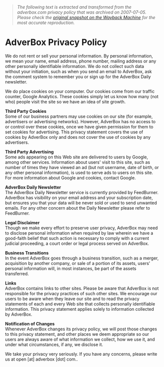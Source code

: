 > *The following text is extracted and transformed from the adverbox.com privacy policy that was archived on 2007-07-05. Please check the [original snapshot on the Wayback Machine](https://web.archive.org/web/20070705192345id_/http%3A//www.adverbox.com/template/buttons/privacy.htm) for the most accurate reproduction.*

# AdverBox Privacy Policy

We do not rent or sell your personal information. By personal information, we mean your name, email address, phone number, mailing address or any other personally identifiable information. We do not collect such data without your initiation, such as when you send an email to AdverBox, ask the comment system to remember you or sign up for the AdverBox Daily newsletter. 

We do place cookies on your computer. Our cookies come from our traffic counter, Google Analytics. These cookies simply let us know how many (not who) people visit the site so we have an idea of site growth.

**Third Party Cookies**  
Some of our business partners may use cookies on our site (for example, advertisers or advertising networks). However, AdverBox has no access to or control over these cookies, once we have given permission for them to set cookies for advertising. This privacy statement covers the use of cookies by AdverBox only and does not cover the use of cookies by any advertisers.

**Third Party Advertising**  
Some ads appearing on this Web site are delivered to users by Google, among other services. Information about users' visit to this site, such as number of times they have viewed an ad (but not username, date of birth, or any other personal information), is used to serve ads to users on this site. For more information about Google and cookies, contact Google.

**AdverBox Daily Newsletter**  
The AdverBox Daily Newsletter service is currently provided by FeedBurner. AdverBox has visibility on your email address and your subscription date, but ensures you that your data will be never sold or used to send unwanted emails. For any other concern about the Daily Newsletter please refer to FeedBurner.

**Legal Disclaimer**  
Though we make every effort to preserve user privacy, AdverBox may need to disclose personal information when required by law wherein we have a good-faith belief that such action is necessary to comply with a current judicial proceeding, a court order or legal process served on AdverBox.

**Business Transitions**  
In the event AdverBox goes through a business transition, such as a merger, acquisition by another company, or sale of a portion of its assets, users' personal information will, in most instances, be part of the assets transferred.

**Links**  
AdverBox contains links to other sites. Please be aware that AdverBox is not responsible for the privacy practices of such other sites. We encourage our users to be aware when they leave our site and to read the privacy statements of each and every Web site that collects personally identifiable information. This privacy statement applies solely to information collected by AdverBox.

**Notification of Changes**  
Whenever AdverBox changes its privacy policy, we will post those changes to this privacy statement, and other places we deem appropriate so our users are always aware of what information we collect, how we use it, and under what circumstances, if any, we disclose it.

We take your privacy very seriously. If you have any concerns, please write us at open [at] adverbox [dot] com..
